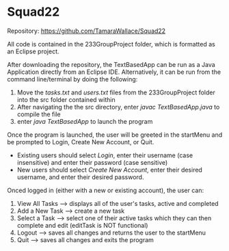 # Squad22

Repository: https://github.com/TamaraWallace/Squad22

All code is contained in the 233GroupProject folder, which is formatted as an Eclipse project.

After downloading the repository, the TextBasedApp can be run as a Java Application directly from an Eclipse IDE. Alternatively, it can be run from the command line/terminal by doing the following:
  1. Move the *tasks.txt* and *users.txt* files from the 233GroupProject folder into the src folder contained within
  2. After navigating the the src directory, enter *javac TextBasedApp.java* to compile the file
  3. enter *java TextBasedApp* to launch the program
  
Once the program is launched, the user will be greeted in the startMenu and be prompted to Login, Create New Account, or Quit.
- Existing users should select *Login*, enter their username (case insensitive) and enter their password (case sensitive)
- New users should select *Create New Account*, enter their desired username, and enter their desired password.

Onced logged in (either with a new or existing account), the user can:
  1. View All Tasks --> displays all of the user's tasks, active and completed
  2. Add a New Task --> create a new task
  3. Select a Task  --> select one of their active tasks which they can then complete and edit (editTask is NOT functional)
  4. Logout         --> saves all changes and returns the user to the startMenu 
  5. Quit           --> saves all changes and exits the program 

